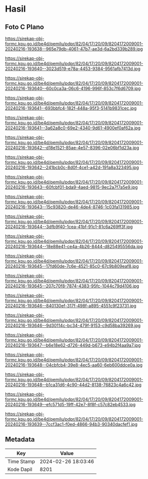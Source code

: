# Hasil

## Foto C Plano

https://sirekap-obj-formc.kpu.go.id/be4d/pemilu/pdpr/82/04/17/20/09/8204172009001-20240216-193638--965e79db-4061-47b7-ae3d-6a2bd339b289.jpg

https://sirekap-obj-formc.kpu.go.id/be4d/pemilu/pdpr/82/04/17/20/09/8204172009001-20240216-193640--3023d519-e78a-4453-9384-9561afb7413d.jpg

https://sirekap-obj-formc.kpu.go.id/be4d/pemilu/pdpr/82/04/17/20/09/8204172009001-20240216-193640--60c0ca3a-06c6-4196-996f-853c7f6d6709.jpg

https://sirekap-obj-formc.kpu.go.id/be4d/pemilu/pdpr/82/04/17/20/09/8204172009001-20240216-193641--693bbfc4-182f-448a-95f3-5141b9831cec.jpg

https://sirekap-obj-formc.kpu.go.id/be4d/pemilu/pdpr/82/04/17/20/09/8204172009001-20240216-193641--3a62a8c0-69e2-4340-9d61-4900ef0af62a.jpg

https://sirekap-obj-formc.kpu.go.id/be4d/pemilu/pdpr/82/04/17/20/09/8204172009001-20240216-193642--d18e1521-85ae-4e57-8396-02e06bf1d23a.jpg

https://sirekap-obj-formc.kpu.go.id/be4d/pemilu/pdpr/82/04/17/20/09/8204172009001-20240216-193642--241bcb0c-8d0f-4ce1-a42d-191a8a323495.jpg

https://sirekap-obj-formc.kpu.go.id/be4d/pemilu/pdpr/82/04/17/20/09/8204172009001-20240216-193643--60fcbf01-bda9-4aed-9815-9ec2a7f7a5e9.jpg

https://sirekap-obj-formc.kpu.go.id/be4d/pemilu/pdpr/82/04/17/20/09/8204172009001-20240216-193643--15c93820-de46-4de4-8746-1c03fa131985.jpg

https://sirekap-obj-formc.kpu.go.id/be4d/pemilu/pdpr/82/04/17/20/09/8204172009001-20240216-193644--3dfb9f40-1cea-41bf-91c1-81c6a269ff3f.jpg

https://sirekap-obj-formc.kpu.go.id/be4d/pemilu/pdpr/82/04/17/20/09/8204172009001-20240216-193644--18e88e41-ce4a-4b26-8444-d825495556da.jpg

https://sirekap-obj-formc.kpu.go.id/be4d/pemilu/pdpr/82/04/17/20/09/8204172009001-20240216-193645--17fd60de-7c6e-4521-85c0-67c9b809eaf8.jpg

https://sirekap-obj-formc.kpu.go.id/be4d/pemilu/pdpr/82/04/17/20/09/8204172009001-20240216-193645--207c70f8-7874-4383-95fc-1044c79d4106.jpg

https://sirekap-obj-formc.kpu.go.id/be4d/pemilu/pdpr/82/04/17/20/09/8204172009001-20240216-193646--840130ef-317f-498f-a895-4551c9f23731.jpg

https://sirekap-obj-formc.kpu.go.id/be4d/pemilu/pdpr/82/04/17/20/09/8204172009001-20240216-193646--9d30114c-bc34-479f-9153-c9d58ba39269.jpg

https://sirekap-obj-formc.kpu.go.id/be4d/pemilu/pdpr/82/04/17/20/09/8204172009001-20240216-193647--b6e18e62-d726-449d-b673-e94b2f4aa9a7.jpg

https://sirekap-obj-formc.kpu.go.id/be4d/pemilu/pdpr/82/04/17/20/09/8204172009001-20240216-193648--04cbfcb4-39e8-4ec5-aa60-6eb600ddce0a.jpg

https://sirekap-obj-formc.kpu.go.id/be4d/pemilu/pdpr/82/04/17/20/09/8204172009001-20240216-193648--b1ca31d6-4c90-44d2-8138-76823c4a6c42.jpg

https://sirekap-obj-formc.kpu.go.id/be4d/pemilu/pdpr/82/04/17/20/09/8204172009001-20240216-193649--efc571d5-19ff-42e7-8f8f-c57c82eb4533.jpg

https://sirekap-obj-formc.kpu.go.id/be4d/pemilu/pdpr/82/04/17/20/09/8204172009001-20240216-193639--7ccf3ac1-f0ed-4866-94b3-90340dacfef1.jpg


## Metadata

| Key        | Value               |
| ---------- | ------------------- |
| Time Stamp | 2024-02-26 18:03:46 |
| Kode Dapil | 8201                |



